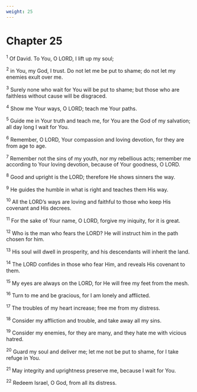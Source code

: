 ```yaml
---
weight: 25
---
```


# Chapter 25

<sup>1</sup> Of David. To You, O LORD, I lift up my soul; 

<sup>2</sup> in You, my God, I trust. Do not let me be put to shame; do not let my enemies exult over me. 

<sup>3</sup> Surely none who wait for You will be put to shame; but those who are faithless without cause will be disgraced. 

<sup>4</sup> Show me Your ways, O LORD; teach me Your paths. 

<sup>5</sup> Guide me in Your truth and teach me, for You are the God of my salvation; all day long I wait for You. 

<sup>6</sup> Remember, O LORD, Your compassion and loving devotion, for they are from age to age. 

<sup>7</sup> Remember not the sins of my youth, nor my rebellious acts; remember me according to Your loving devotion, because of Your goodness, O LORD. 

<sup>8</sup> Good and upright is the LORD; therefore He shows sinners the way. 

<sup>9</sup> He guides the humble in what is right and teaches them His way. 

<sup>10</sup> All the LORD’s ways are loving and faithful to those who keep His covenant and His decrees. 

<sup>11</sup> For the sake of Your name, O LORD, forgive my iniquity, for it is great. 

<sup>12</sup> Who is the man who fears the LORD? He will instruct him in the path chosen for him. 

<sup>13</sup> His soul will dwell in prosperity, and his descendants will inherit the land. 

<sup>14</sup> The LORD confides in those who fear Him, and reveals His covenant to them. 

<sup>15</sup> My eyes are always on the LORD, for He will free my feet from the mesh. 

<sup>16</sup> Turn to me and be gracious, for I am lonely and afflicted. 

<sup>17</sup> The troubles of my heart increase; free me from my distress. 

<sup>18</sup> Consider my affliction and trouble, and take away all my sins. 

<sup>19</sup> Consider my enemies, for they are many, and they hate me with vicious hatred. 

<sup>20</sup> Guard my soul and deliver me; let me not be put to shame, for I take refuge in You. 

<sup>21</sup> May integrity and uprightness preserve me, because I wait for You. 

<sup>22</sup> Redeem Israel, O God, from all its distress. 



